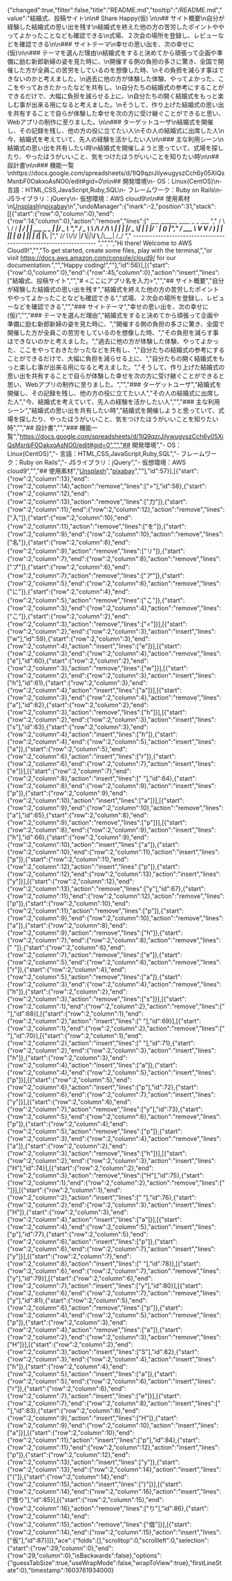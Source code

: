 {"changed":true,"filter":false,"title":"README.md","tooltip":"/README.md","value":"結婚式、投稿サイト\n\n# Share Happy(仮) \n\n## サイト概要\n自分が経験した結婚式の思い出を残す\n結婚式を終えた他の方の苦労したポイントややってよかったことなども確認できる\n式場、２次会の場所を登録し、レビューなどを確認できる\n\n### サイトテーマ\n幸せの思い出を、次の幸せに(仮)\n\n### テーマを選んだ理由\n結婚式をすると決めてから頑張って企画や準備に励む新郎新婦の姿を見た時に、\n開催する側の負担の多さに驚き、全国で開催した方が全員この苦労をしているのを想像した時、\nその負担を減らす事はできないのかと考えました。\n過去に他の方が体験した体験、やってよかった、ここをやっておきたかったなどを共有し、\n自分たちの結婚式の参考にすることができるだけで、大幅に負担を減らせる上に、\n自分たちの開く結婚式をもっと楽しむ事が出来る用になると考えました。\nそうして、作り上げた結婚式の思い出を共有することで自らが体験した幸せを次の方に受け継ぐことができると思い、Webアプリの制作に至りました。\n\n### ターゲットユーザ\n結婚式を開催し、その記録を残し、他の方の役に立てたい人\nその人の結婚式に出席した人\n今、結婚式を考えていて、先人の経験を活かしたい人\n\n### 主な利用シーン\n結婚式の思い出を共有したい時\n結婚式を開催しようと思っていて、式場を探したり、やったほうがいいこと、気をつけたほうがいいことを知りたい時\n\n## 設計書\n\n### 機能一覧\nhttps://docs.google.com/spreadsheets/d/1IQ9qzrJilywugyszCch6y05XiQsMsnbF0OakxoAsNO0/edit#gid=0\n\n## 開発環境\n- OS：Linux(CentOS)\n- 言語：HTML,CSS,JavaScript,Ruby,SQL\n- フレームワーク：Ruby on Rails\n- JSライブラリ：jQuery\n- 仮想環境：AWS cloud9\n\n## 使用素材\n[Unsplash](https://unsplash.com/)\n[pixabay](https://pixabay.com/ja/)\n","undoManager":{"mark":-2,"position":31,"stack":[[{"start":{"row":0,"column":0},"end":{"row":14,"column":0},"action":"remove","lines":["         ___        ______     ____ _                 _  ___  ","        / \\ \\      / / ___|   / ___| | ___  _   _  __| |/ _ \\ ","       / _ \\ \\ /\\ / /\\___ \\  | |   | |/ _ \\| | | |/ _` | (_) |","      / ___ \\ V  V /  ___) | | |___| | (_) | |_| | (_| |\\__, |","     /_/   \\_\\_/\\_/  |____/   \\____|_|\\___/ \\__,_|\\__,_|  /_/ "," ----------------------------------------------------------------- ","","","Hi there! Welcome to AWS Cloud9!","","To get started, create some files, play with the terminal,","or visit https://docs.aws.amazon.com/console/cloud9/ for our documentation.","","Happy coding!",""],"id":56}],[{"start":{"row":0,"column":0},"end":{"row":45,"column":0},"action":"insert","lines":["結婚式、投稿サイト","","# <ここにアプリ名を入力>","","## サイト概要","自分が経験した結婚式の思い出を残す","結婚式を終えた他の方の苦労したポイントややってよかったことなども確認できる","式場、２次会の場所を登録し、レビューなどを確認できる","","### サイトテーマ","幸せの思い出を、次の幸せに(仮)","","### テーマを選んだ理由","結婚式をすると決めてから頑張って企画や準備に励む新郎新婦の姿を見た時に、","開催する側の負担の多さに驚き、全国で開催した方が全員この苦労をしているのを想像した時、","その負担を減らす事はできないのかと考えました。","過去に他の方が体験した体験、やってよかった、ここをやっておきたかったなどを共有し、","自分たちの結婚式の参考にすることができるだけで、大幅に負担を減らせる上に、","自分たちの開く結婚式をもっと楽しむ事が出来る用になると考えました。","そうして、作り上げた結婚式の思い出を共有することで自らが体験した幸せを次の方に受け継ぐことができると思い、Webアプリの制作に至りました。","","### ターゲットユーザ","結婚式を開催し、その記録を残し、他の方の役に立てたい人","その人の結婚式に出席した人","今、結婚式を考えていて、先人の経験を活かしたい人","","### 主な利用シーン","結婚式の思い出を共有したい時","結婚式を開催しようと思っていて、式場を探したり、やったほうがいいこと、気をつけたほうがいいことを知りたい時","","## 設計書","","### 機能一覧","https://docs.google.com/spreadsheets/d/1IQ9qzrJilywugyszCch6y05XiQsMsnbF0OakxoAsNO0/edit#gid=0","","## 開発環境","- OS：Linux(CentOS)","- 言語：HTML,CSS,JavaScript,Ruby,SQL","- フレームワーク：Ruby on Rails","- JSライブラリ：jQuery","- 仮想環境：AWS cloud9","","## 使用素材","[Unsplash](https://unsplash.com/)","[pixabay](https://pixabay.com/ja/)",""],"id":57}],[{"start":{"row":2,"column":13},"end":{"row":2,"column":14},"action":"remove","lines":[">"],"id":58},{"start":{"row":2,"column":12},"end":{"row":2,"column":13},"action":"remove","lines":["力"]},{"start":{"row":2,"column":11},"end":{"row":2,"column":12},"action":"remove","lines":["入"]},{"start":{"row":2,"column":10},"end":{"row":2,"column":11},"action":"remove","lines":["を"]},{"start":{"row":2,"column":9},"end":{"row":2,"column":10},"action":"remove","lines":["名"]},{"start":{"row":2,"column":8},"end":{"row":2,"column":9},"action":"remove","lines":["リ"]},{"start":{"row":2,"column":7},"end":{"row":2,"column":8},"action":"remove","lines":["プ"]},{"start":{"row":2,"column":6},"end":{"row":2,"column":7},"action":"remove","lines":["ア"]},{"start":{"row":2,"column":5},"end":{"row":2,"column":6},"action":"remove","lines":["に"]},{"start":{"row":2,"column":4},"end":{"row":2,"column":5},"action":"remove","lines":["こ"]},{"start":{"row":2,"column":3},"end":{"row":2,"column":4},"action":"remove","lines":["こ"]},{"start":{"row":2,"column":2},"end":{"row":2,"column":3},"action":"remove","lines":["<"]}],[{"start":{"row":2,"column":2},"end":{"row":2,"column":3},"action":"insert","lines":["w"],"id":59},{"start":{"row":2,"column":3},"end":{"row":2,"column":4},"action":"insert","lines":["e"]}],[{"start":{"row":2,"column":3},"end":{"row":2,"column":4},"action":"remove","lines":["e"],"id":60},{"start":{"row":2,"column":2},"end":{"row":2,"column":3},"action":"remove","lines":["w"]}],[{"start":{"row":2,"column":2},"end":{"row":2,"column":3},"action":"insert","lines":["h"],"id":61},{"start":{"row":2,"column":3},"end":{"row":2,"column":4},"action":"insert","lines":["a"]}],[{"start":{"row":2,"column":3},"end":{"row":2,"column":4},"action":"remove","lines":["a"],"id":62},{"start":{"row":2,"column":2},"end":{"row":2,"column":3},"action":"remove","lines":["h"]}],[{"start":{"row":2,"column":2},"end":{"row":2,"column":3},"action":"insert","lines":["s"],"id":63},{"start":{"row":2,"column":3},"end":{"row":2,"column":4},"action":"insert","lines":["h"]},{"start":{"row":2,"column":4},"end":{"row":2,"column":5},"action":"insert","lines":["a"]},{"start":{"row":2,"column":5},"end":{"row":2,"column":6},"action":"insert","lines":["r"]},{"start":{"row":2,"column":6},"end":{"row":2,"column":7},"action":"insert","lines":["e"]}],[{"start":{"row":2,"column":7},"end":{"row":2,"column":8},"action":"insert","lines":[" "],"id":64},{"start":{"row":2,"column":8},"end":{"row":2,"column":9},"action":"insert","lines":["p"]},{"start":{"row":2,"column":9},"end":{"row":2,"column":10},"action":"insert","lines":["a"]}],[{"start":{"row":2,"column":9},"end":{"row":2,"column":10},"action":"remove","lines":["a"],"id":65},{"start":{"row":2,"column":8},"end":{"row":2,"column":9},"action":"remove","lines":["p"]}],[{"start":{"row":2,"column":8},"end":{"row":2,"column":9},"action":"insert","lines":["h"],"id":66},{"start":{"row":2,"column":9},"end":{"row":2,"column":10},"action":"insert","lines":["a"]},{"start":{"row":2,"column":10},"end":{"row":2,"column":11},"action":"insert","lines":["p"]},{"start":{"row":2,"column":11},"end":{"row":2,"column":12},"action":"insert","lines":["p"]},{"start":{"row":2,"column":12},"end":{"row":2,"column":13},"action":"insert","lines":["y"]}],[{"start":{"row":2,"column":12},"end":{"row":2,"column":13},"action":"remove","lines":["y"],"id":67},{"start":{"row":2,"column":11},"end":{"row":2,"column":12},"action":"remove","lines":["p"]},{"start":{"row":2,"column":10},"end":{"row":2,"column":11},"action":"remove","lines":["p"]},{"start":{"row":2,"column":9},"end":{"row":2,"column":10},"action":"remove","lines":["a"]},{"start":{"row":2,"column":8},"end":{"row":2,"column":9},"action":"remove","lines":["h"]},{"start":{"row":2,"column":7},"end":{"row":2,"column":8},"action":"remove","lines":[" "]},{"start":{"row":2,"column":6},"end":{"row":2,"column":7},"action":"remove","lines":["e"]},{"start":{"row":2,"column":5},"end":{"row":2,"column":6},"action":"remove","lines":["r"]},{"start":{"row":2,"column":4},"end":{"row":2,"column":5},"action":"remove","lines":["a"]},{"start":{"row":2,"column":3},"end":{"row":2,"column":4},"action":"remove","lines":["h"]},{"start":{"row":2,"column":2},"end":{"row":2,"column":3},"action":"remove","lines":["s"]}],[{"start":{"row":2,"column":1},"end":{"row":2,"column":2},"action":"remove","lines":[" "],"id":68}],[{"start":{"row":2,"column":1},"end":{"row":2,"column":2},"action":"insert","lines":[" "],"id":69}],[{"start":{"row":2,"column":1},"end":{"row":2,"column":2},"action":"remove","lines":[" "],"id":70}],[{"start":{"row":2,"column":1},"end":{"row":2,"column":2},"action":"insert","lines":[" "],"id":71},{"start":{"row":2,"column":2},"end":{"row":2,"column":3},"action":"insert","lines":["h"]},{"start":{"row":2,"column":3},"end":{"row":2,"column":4},"action":"insert","lines":["a"]},{"start":{"row":2,"column":4},"end":{"row":2,"column":5},"action":"insert","lines":["p"]}],[{"start":{"row":2,"column":5},"end":{"row":2,"column":6},"action":"insert","lines":["p"],"id":72},{"start":{"row":2,"column":6},"end":{"row":2,"column":7},"action":"insert","lines":["y"]}],[{"start":{"row":2,"column":6},"end":{"row":2,"column":7},"action":"remove","lines":["y"],"id":73},{"start":{"row":2,"column":5},"end":{"row":2,"column":6},"action":"remove","lines":["p"]},{"start":{"row":2,"column":4},"end":{"row":2,"column":5},"action":"remove","lines":["p"]},{"start":{"row":2,"column":3},"end":{"row":2,"column":4},"action":"remove","lines":["a"]},{"start":{"row":2,"column":2},"end":{"row":2,"column":3},"action":"remove","lines":["h"]}],[{"start":{"row":2,"column":2},"end":{"row":2,"column":3},"action":"insert","lines":["H"],"id":74}],[{"start":{"row":2,"column":2},"end":{"row":2,"column":3},"action":"remove","lines":["H"],"id":75},{"start":{"row":2,"column":1},"end":{"row":2,"column":2},"action":"remove","lines":[" "]}],[{"start":{"row":2,"column":1},"end":{"row":2,"column":2},"action":"insert","lines":[" "],"id":76},{"start":{"row":2,"column":2},"end":{"row":2,"column":3},"action":"insert","lines":["H"]},{"start":{"row":2,"column":3},"end":{"row":2,"column":4},"action":"insert","lines":["a"]}],[{"start":{"row":2,"column":4},"end":{"row":2,"column":5},"action":"insert","lines":["p"],"id":77},{"start":{"row":2,"column":5},"end":{"row":2,"column":6},"action":"insert","lines":["p"]},{"start":{"row":2,"column":6},"end":{"row":2,"column":7},"action":"insert","lines":["y"]}],[{"start":{"row":2,"column":7},"end":{"row":2,"column":8},"action":"insert","lines":[" "],"id":78}],[{"start":{"row":2,"column":6},"end":{"row":2,"column":7},"action":"remove","lines":["y"],"id":79}],[{"start":{"row":2,"column":6},"end":{"row":2,"column":7},"action":"insert","lines":["y"],"id":80}],[{"start":{"row":2,"column":6},"end":{"row":2,"column":7},"action":"remove","lines":["y"],"id":81},{"start":{"row":2,"column":5},"end":{"row":2,"column":6},"action":"remove","lines":["p"]},{"start":{"row":2,"column":4},"end":{"row":2,"column":5},"action":"remove","lines":["p"]},{"start":{"row":2,"column":3},"end":{"row":2,"column":4},"action":"remove","lines":["a"]},{"start":{"row":2,"column":2},"end":{"row":2,"column":3},"action":"remove","lines":["H"]}],[{"start":{"row":2,"column":2},"end":{"row":2,"column":3},"action":"insert","lines":["S"],"id":82},{"start":{"row":2,"column":3},"end":{"row":2,"column":4},"action":"insert","lines":["h"]},{"start":{"row":2,"column":4},"end":{"row":2,"column":5},"action":"insert","lines":["a"]},{"start":{"row":2,"column":5},"end":{"row":2,"column":6},"action":"insert","lines":["r"]},{"start":{"row":2,"column":6},"end":{"row":2,"column":7},"action":"insert","lines":["e"]}],[{"start":{"row":2,"column":7},"end":{"row":2,"column":8},"action":"insert","lines":[" "],"id":83},{"start":{"row":2,"column":8},"end":{"row":2,"column":9},"action":"insert","lines":["H"]},{"start":{"row":2,"column":9},"end":{"row":2,"column":10},"action":"insert","lines":["a"]}],[{"start":{"row":2,"column":10},"end":{"row":2,"column":11},"action":"insert","lines":["p"],"id":84},{"start":{"row":2,"column":11},"end":{"row":2,"column":12},"action":"insert","lines":["p"]},{"start":{"row":2,"column":12},"end":{"row":2,"column":13},"action":"insert","lines":["y"]},{"start":{"row":2,"column":13},"end":{"row":2,"column":14},"action":"insert","lines":["("]},{"start":{"row":2,"column":14},"end":{"row":2,"column":15},"action":"insert","lines":[")"]}],[{"start":{"row":2,"column":14},"end":{"row":2,"column":16},"action":"insert","lines":["借り"],"id":85}],[{"start":{"row":2,"column":15},"end":{"row":2,"column":16},"action":"remove","lines":["り"],"id":86},{"start":{"row":2,"column":14},"end":{"row":2,"column":15},"action":"remove","lines":["借"]}],[{"start":{"row":2,"column":14},"end":{"row":2,"column":15},"action":"insert","lines":["仮"],"id":87}]]},"ace":{"folds":[],"scrolltop":0,"scrollleft":0,"selection":{"start":{"row":29,"column":0},"end":{"row":29,"column":0},"isBackwards":false},"options":{"guessTabSize":true,"useWrapMode":false,"wrapToView":true},"firstLineState":0},"timestamp":1603761934000}